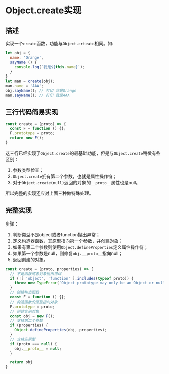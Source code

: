 # Object.create实现 #

## 描述 ##

实现一个`create`函数，功能与`Object.crteate`相同。如:

```JavaScript
let obj = {
  name: 'Orange',
  sayName () {
    console.log(`我是${this.name}`);
  }
}
let man = create(obj);
man.name = 'AAA';
obj.sayName(); // 打印 我是Orange
man.sayName(); // 打印 我是AAA
```

## 三行代码简易实现 ##

```JavaScript
const create = (proto) => {
  const F = function () {};
  F.prototype = proto;
  return new F();
}
```

这三行已经实现了`Object.create`的最基础功能，但是与`Object.create`稍微有些区别：

1. 参数类型检查；
2. `Object.create`拥有第二个参数，也就是属性操作符；
3. 对于`Object.create(null)`返回的对象的`__proto__`属性也是null。

所以完整的实现还应对上面三种做特殊处理。

## 完整实现 ##

步骤：

1. 判断类型不是object或者function抛出异常；
2. 定义构造器函数，其原型指向第一个参数，并创建对象；
3. 如果有第二个参数则使用`Object.defineProperties`定义属性操作符；
4. 如果第一个参数是null，则修复`obj.__proto__`指向null；
5. 返回创建的对象。

```JavaScript
const create = (proto, properties) => {
  // 不是函数或者对象抛出错误
  if (![ 'object', 'function' ].includes(typeof proto)) {
    throw new TypeError(`Object prototype may only be an Object or null: ${proto}`)
  }
  // 创建构造函数
  const F = function () {};
  // 构造函数的原型指向对象
  F.prototype = proto;
  // 创建实例对象
  const obj = new F();
  // 支持第二个参数
  if (properties) {
    Object.defineProperties(obj, properties);
  }
  // 支持空原型
  if (proto === null) {
    obj.__proto__ = null;
  }

  return obj
}
```
